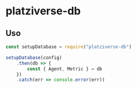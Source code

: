 # platziverse-db

## Uso

```js
const setupDatabase = require("platziverse-db")

setupDatabase(config)
    .then(db => {
        const { Agent, Metric } = db
    })
    .catch(err => console.error(err))
```